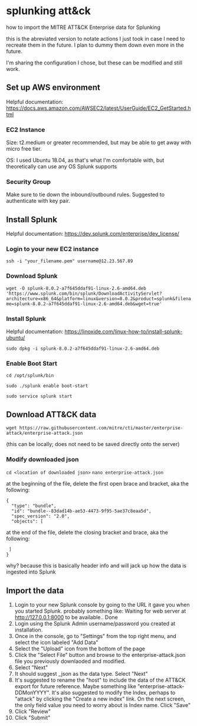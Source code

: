 # splunking att&ck
how to import the MITRE ATT&amp;CK Enterprise data for Splunking

this is the abreviated version to notate actions I just took in case I need to recreate them in the future. I plan to dummy them down even more in the future.

I'm sharing the configuration I chose, but these can be modified and still work. 

## Set up AWS environment
Helpful documentation: https://docs.aws.amazon.com/AWSEC2/latest/UserGuide/EC2_GetStarted.html
### EC2 Instance
Size: t2.medium or greater recommended, but may be able to get away with micro free tier.

OS: I used Ubuntu 18.04, as that's what I'm comfortable with, but theoretically can use any OS Splunk supports

### Security Group
Make sure to tie down the inbound/outbound rules. Suggested to authenticate with key pair.

## Install Splunk
Helpful documentation: https://dev.splunk.com/enterprise/dev_license/
### Login to your new EC2 instance
`ssh -i "your_filename.pem" username@12.23.567.89`

### Download Splunk
`wget -O splunk-8.0.2-a7f645ddaf91-linux-2.6-amd64.deb 'https://www.splunk.com/bin/splunk/DownloadActivityServlet?architecture=x86_64&platform=linux&version=8.0.2&product=splunk&filename=splunk-8.0.2-a7f645ddaf91-linux-2.6-amd64.deb&wget=true'`

### Install Splunk
Helpful documentation: https://linoxide.com/linux-how-to/install-splunk-ubuntu/

`sudo dpkg -i splunk-8.0.2-a7f645ddaf91-linux-2.6-amd64.deb`
 
### Enable Boot Start
`cd /opt/splunk/bin`

`sudo ./splunk enable boot-start`

`sudo service splunk start`

<agree to things>

## Download ATT&CK data
`wget https://raw.githubusercontent.com/mitre/cti/master/enterprise-attack/enterprise-attack.json`

(this can be locally; does not need to be saved directly onto the server)

### Modify downloaded json
`cd <location of downloaded json>`
`nano enterprise-attack.json`

at the beginning of the file, delete the first open brace and bracket, aka the following:
  ```
 {
    "type": "bundle",
    "id": "bundle--83dad14b-ae53-4473-9f95-5ae37c8eaa5d",
    "spec_version": "2.0",
    "objects": [
 ```
 at the end of the file, delete the closing bracket and brace, aka the following:
```
 ]
}
 ```
why? because this is basically header info and will jack up how the data is ingested into Splunk
  
## Import the data
1. Login to your new Splunk console by going to the URL it gave you when you started Splunk. probably something like:
Waiting for web server at http://127.0.0.1:8000 to be available.. Done
2. Login using the Splunk Admin username/password you created at installation.
3. Once in the console, go to "Settings" from the top right menu, and select the icon labeled "Add Data"
4. Select the "Upload" icon from the bottom of the page
5. Click the "Select File" button and browse to the enterprise-attack.json file you previously downlaoded and modified.
6. Select "Next"
7. It should suggest \_json as the data type. Select "Next"
8. It's suggested to rename the "host" to include the data of the ATT&CK export for future reference. Maybe something like "enterprise-attack-DDMonYYYY". It's also suggested to modify the Index, perhaps to "attack" by clicking the "Create a new index" link. On the next screen, the only field value you need to worry about is Index name. Click "Save"
9. Click "Review"
10. Click "Submit"



  
